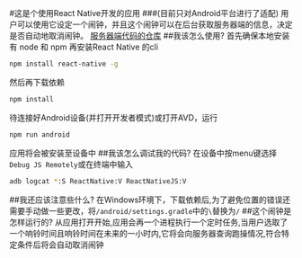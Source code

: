 #这是个使用React Native开发的应用
###(目前只对Android平台进行了适配)
用户可以使用它设定一个闹钟，并且这个闹钟可以在后台获取服务器端的信息，决定是否自动地取消闹钟。
[服务器端代码的仓库](https://github.com/ChenKS12138/aifuwu_scrapy)
##我该怎么使用?
首先确保本地安装有 node 和 npm
再安装React Native 的cli
```bash
npm install react-native -g
```
然后再下载依赖

```bash
npm install
```
待连接好Android设备(并打开开发者模式)或打开AVD，运行
```bash
npm run android
```
应用将会被安装至设备中
##我该怎么调试我的代码?
在设备中按menu键选择`Debug JS Remotely`或在终端中输入
```bash
adb logcat *:S ReactNative:V ReactNativeJS:V
```
##我还应该注意些什么?
在Windows环境下，下载依赖后,为了避免位置的错误还需要手动做一些更改，将`/android/settings.gradle`中的`\`替换为`/`
##这个闹钟是怎样运行的?
从应用打开开始,应用会再一个进程执行一个定时任务,当用户选取了一个响铃时间且响铃时间在未来的一小时内,它将会向服务器查询跑操情况,符合特定条件后将会自动取消闹钟